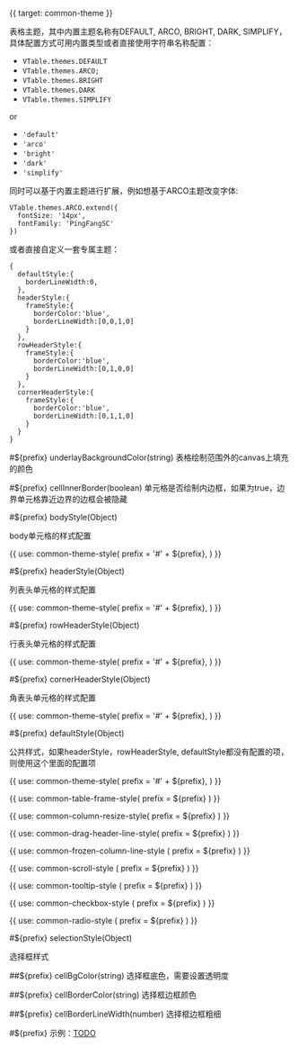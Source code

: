 {{ target: common-theme }}

表格主题，其中内置主题名称有DEFAULT, ARCO, BRIGHT, DARK, SIMPLIFY，具体配置方式可用内置类型或者直接使用字符串名称配置：
- `VTable.themes.DEFAULT`
- `VTable.themes.ARCO;`
- `VTable.themes.BRIGHT`
- `VTable.themes.DARK`
- `VTable.themes.SIMPLIFY`
  
or
- `'default'`
- `'arco'`
- `'bright'`
- `'dark'`
- `'simplify'`

同时可以基于内置主题进行扩展，例如想基于ARCO主题改变字体:

```
VTable.themes.ARCO.extend({
  fontSize: '14px',
  fontFamily: 'PingFangSC'
})
```

或者直接自定义一套专属主题：

```
{
  defaultStyle:{
    borderLineWidth:0,
  },
  headerStyle:{
    frameStyle:{
      borderColor:'blue',
      borderLineWidth:[0,0,1,0]
    }
  },
  rowHeaderStyle:{
    frameStyle:{
      borderColor:'blue',
      borderLineWidth:[0,1,0,0]
    }
  },
  cornerHeaderStyle:{
    frameStyle:{
      borderColor:'blue',
      borderLineWidth:[0,1,1,0]
    }
  }
}
```

#${prefix} underlayBackgroundColor(string)
表格绘制范围外的canvas上填充的颜色

#${prefix} cellInnerBorder(boolean)
单元格是否绘制内边框，如果为true，边界单元格靠近边界的边框会被隐藏

#${prefix} bodyStyle(Object)

body单元格的样式配置

{{ use: common-theme-style(
  prefix = '#' + ${prefix},
) }}

#${prefix} headerStyle(Object)

列表头单元格的样式配置

{{ use: common-theme-style(
  prefix = '#' + ${prefix},
) }}

#${prefix} rowHeaderStyle(Object)

行表头单元格的样式配置

{{ use: common-theme-style(
  prefix = '#' + ${prefix},
) }}

#${prefix} cornerHeaderStyle(Object)

角表头单元格的样式配置

{{ use: common-theme-style(
  prefix = '#' + ${prefix},
) }}

#${prefix} defaultStyle(Object)

公共样式，如果headerStyle，rowHeaderStyle, defaultStyle都没有配置的项，则使用这个里面的配置项

{{ use: common-theme-style(
  prefix = '#' + ${prefix},
) }}

{{ use: common-table-frame-style(
  prefix = ${prefix}
  ) }}

{{ use: common-column-resize-style(
  prefix = ${prefix}
  ) }}

{{ use: common-drag-header-line-style(
  prefix = ${prefix}
  ) }}

{{ use: common-frozen-column-line-style (
  prefix = ${prefix}
  ) }}

{{ use: common-scroll-style (
  prefix = ${prefix}
  ) }}

{{ use: common-tooltip-style (
  prefix = ${prefix}
  ) }}

{{ use: common-checkbox-style (
  prefix = ${prefix}
  ) }}

{{ use: common-radio-style (
  prefix = ${prefix}
  ) }}

#${prefix} selectionStyle(Object)

选择框样式

##${prefix} cellBgColor(string)
选择框底色，需要设置透明度

##${prefix} cellBorderColor(string)
选择框边框颜色

##${prefix} cellBorderLineWidth(number)
选择框边框粗细

#${prefix} 示例：[TODO](xxxx)